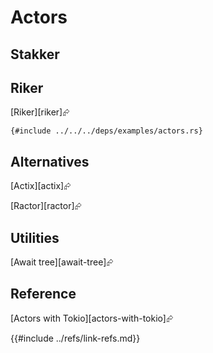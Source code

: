 # Actors

## Stakker

## Riker

[Riker][riker]⮳

```rust,editable
{#include ../../../deps/examples/actors.rs}
```

## Alternatives

[Actix][actix]⮳

[Ractor][ractor]⮳

## Utilities

[Await tree][await-tree]⮳

## Reference

[Actors with Tokio][actors-with-tokio]⮳

{{#include ../refs/link-refs.md}}
